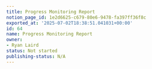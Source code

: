 ```yaml
---
title: Progress Monitoring Report
notion_page_id: 1e2d6625-c679-80e6-9478-fa397ff36f8c
exported_at: '2025-07-02T18:38:51.041031+00:00'
id: 64
name: Progress Monitoring Report
owner:
- Ryan Laird
status: Not started
publishing-status: N/A
---
```



